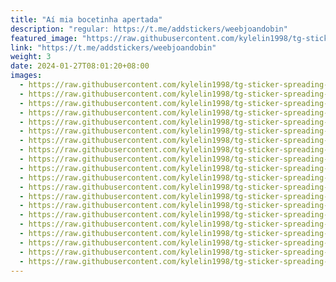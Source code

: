 ```yaml
---
title: "Aí mia bocetinha apertada"
description: "regular: https://t.me/addstickers/weebjoandobin"
featured_image: "https://raw.githubusercontent.com/kylelin1998/tg-sticker-spreading-worldwide-images/main/img/db7a93ea-6568-41b7-8950-59841f8d8832.jpg"
link: "https://t.me/addstickers/weebjoandobin"
weight: 3
date: 2024-01-27T08:01:20+08:00
images:
  - https://raw.githubusercontent.com/kylelin1998/tg-sticker-spreading-worldwide-images/main/img/db7a93ea-6568-41b7-8950-59841f8d8832.jpg
  - https://raw.githubusercontent.com/kylelin1998/tg-sticker-spreading-worldwide-images/main/img/f4630e98-0bbf-4b07-8c7a-b604f3fa1636.jpg
  - https://raw.githubusercontent.com/kylelin1998/tg-sticker-spreading-worldwide-images/main/img/5badf0ab-8397-4e7a-88c5-5a03e410f55d.jpg
  - https://raw.githubusercontent.com/kylelin1998/tg-sticker-spreading-worldwide-images/main/img/c7485e2a-3743-4d8f-9dab-3582ead8bd2a.jpg
  - https://raw.githubusercontent.com/kylelin1998/tg-sticker-spreading-worldwide-images/main/img/7192d947-623e-4dbb-a6ea-ffc0f3d598c4.jpg
  - https://raw.githubusercontent.com/kylelin1998/tg-sticker-spreading-worldwide-images/main/img/978f30e5-26b3-4887-b461-684f84a45cf0.jpg
  - https://raw.githubusercontent.com/kylelin1998/tg-sticker-spreading-worldwide-images/main/img/215e0479-7d64-4222-8eec-9c006bf3742e.jpg
  - https://raw.githubusercontent.com/kylelin1998/tg-sticker-spreading-worldwide-images/main/img/799cfbe6-6568-4904-9ca4-3a3904d62d1a.jpg
  - https://raw.githubusercontent.com/kylelin1998/tg-sticker-spreading-worldwide-images/main/img/b5e2fbd2-8b96-435f-9321-716d9ab58d53.jpg
  - https://raw.githubusercontent.com/kylelin1998/tg-sticker-spreading-worldwide-images/main/img/308f4b53-c454-46ea-bd57-20fbacf9b9cf.jpg
  - https://raw.githubusercontent.com/kylelin1998/tg-sticker-spreading-worldwide-images/main/img/e597caaf-86f4-4d87-987a-b4d31184ca5d.jpg
  - https://raw.githubusercontent.com/kylelin1998/tg-sticker-spreading-worldwide-images/main/img/7652e89c-2663-4ae8-9984-aeb5e57fed77.jpg
  - https://raw.githubusercontent.com/kylelin1998/tg-sticker-spreading-worldwide-images/main/img/53ae2cf2-86da-44fe-86e2-7a299660d485.jpg
  - https://raw.githubusercontent.com/kylelin1998/tg-sticker-spreading-worldwide-images/main/img/b944256e-8f7c-457b-8f65-442ea70ba4b7.jpg
  - https://raw.githubusercontent.com/kylelin1998/tg-sticker-spreading-worldwide-images/main/img/f38451f3-5c2f-4ad1-baed-0dad06628d0d.jpg
  - https://raw.githubusercontent.com/kylelin1998/tg-sticker-spreading-worldwide-images/main/img/21362f55-79e4-476c-9605-10c630d9f384.jpg
  - https://raw.githubusercontent.com/kylelin1998/tg-sticker-spreading-worldwide-images/main/img/2474053d-c8b9-4c72-b967-90665eb3fbb8.jpg
  - https://raw.githubusercontent.com/kylelin1998/tg-sticker-spreading-worldwide-images/main/img/5d51d36f-4c09-478c-8647-4bc9b91eb174.jpg
  - https://raw.githubusercontent.com/kylelin1998/tg-sticker-spreading-worldwide-images/main/img/3403a148-83e8-4f98-bef0-3e0e19d78aa9.jpg
  - https://raw.githubusercontent.com/kylelin1998/tg-sticker-spreading-worldwide-images/main/img/67df185c-a4fd-46cc-a756-b77e17d8afed.jpg
---
```

